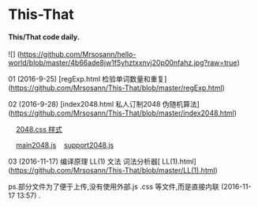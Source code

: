 # This-That
#### This/That code daily.
![] (https://github.com/Mrsosann/hello-world/blob/master/4b66ade8jw1f5yhztxxnvj20p00nfahz.jpg?raw=true)

01 (2016-9-25) [regExp.html 检验单词数量和重复] (https://github.com/Mrsosann/This-That/blob/master/regExp.html)

02 (2016-9-28) [index2048.html 私人订制2048 伪随机算法] (https://github.com/Mrsosann/This-That/blob/master/index2048.html)
               <p>&nbsp;&nbsp;&nbsp;&nbsp;[2048.css 样式](https://github.com/Mrsosann/This-That/blob/master/2048.css)</p>
               <p>&nbsp;&nbsp;&nbsp;&nbsp;[main2048.js](https://github.com/Mrsosann/This-That/blob/master/main2048.js)&nbsp;&nbsp;&nbsp;&nbsp;[support2048.js](https://github.com/Mrsosann/This-That/blob/master/support2048.js)</p>

03 (2016-11-17) 编译原理 LL(1) 文法 词法分析器[ LL(1).html] (https://github.com/Mrsosann/This-That/blob/master/LL(1).html)

ps.部分文件为了便于上传,没有使用外部.js .css 等文件,而是直接内联 (2016-11-17 13:57) .
